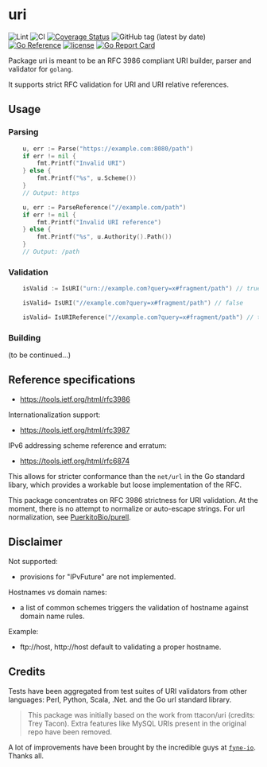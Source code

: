# uri
![Lint](https://github.com/fredbi/uri/actions/workflows/01-golang-lint.yaml/badge.svg)
![CI](https://github.com/fredbi/uri/actions/workflows/02-test.yaml/badge.svg)
[![Coverage Status](https://coveralls.io/repos/github/fredbi/uri/badge.svg?branch=master)](https://coveralls.io/github/fredbi/uri?branch=master)
![GitHub tag (latest by date)](https://img.shields.io/github/v/tag/fredbi/uri)
[![Go Reference](https://pkg.go.dev/badge/github.com/fredbi/uri.svg)](https://pkg.go.dev/github.com/fredbi/uri)
[![license](http://img.shields.io/badge/license/License-MIT-yellow.svg)](https://raw.githubusercontent.com/fredbi/uri/master/LICENSE.md)
[![Go Report Card](https://goreportcard.com/badge/github.com/fredbi/uri)](https://goreportcard.com/report/github.com/fredbi/uri)

Package uri is meant to be an RFC 3986 compliant URI builder, parser and validator for `golang`.

It supports strict RFC validation for URI and URI relative references.

## Usage

### Parsing

```go
	u, err := Parse("https://example.com:8080/path")
	if err != nil {
		fmt.Printf("Invalid URI")
	} else {
		fmt.Printf("%s", u.Scheme())
	}
	// Output: https
```

```go
	u, err := ParseReference("//example.com/path")
	if err != nil {
		fmt.Printf("Invalid URI reference")
	} else {
		fmt.Printf("%s", u.Authority().Path())
	}
	// Output: /path
```

### Validation

```go
    isValid := IsURI("urn://example.com?query=x#fragment/path") // true

    isValid= IsURI("//example.com?query=x#fragment/path") // false

    isValid= IsURIReference("//example.com?query=x#fragment/path") // true
```

### Building

(to be continued...)

## Reference specifications
- https://tools.ietf.org/html/rfc3986

Internationalization support:
- https://tools.ietf.org/html/rfc3987

IPv6 addressing scheme reference and erratum:
- https://tools.ietf.org/html/rfc6874

This allows for stricter conformance than the `net/url` in the Go standard libary,
which provides a workable but loose implementation of the RFC.

This package concentrates on RFC 3986 strictness for URI validation. 
At the moment, there is no attempt to normalize or auto-escape strings. 
For url normalization, see [PuerkitoBio/purell](https://github.com/PuerkitoBio/purell).

## Disclaimer

Not supported:
- provisions for "IPvFuture" are not implemented.

Hostnames vs domain names:
- a list of common schemes triggers the validation of hostname against domain name rules.

Example:
* ftp://host, http://host default to validating a proper hostname.

## Credits

Tests have been aggregated from test suites of URI validators from other languages:
Perl, Python, Scala, .Net. and the Go url standard library.

> This package was initially based on the work from ttacon/uri (credits: Trey Tacon).
> Extra features like MySQL URIs present in the original repo have been removed.

A lot of improvements have been brought by the incredible guys at [`fyne-io`](https://github.com/fyne-io). Thanks all.

